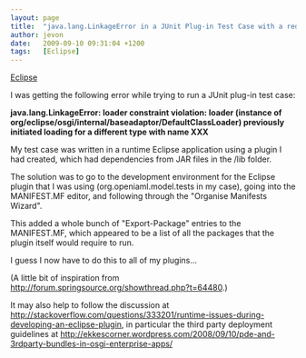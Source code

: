 ```yaml
---
layout: page
title:  "java.lang.LinkageError in a JUnit Plug-in Test Case with a redeployed Eclipse application"
author: jevon
date:   2009-09-10 09:31:04 +1200
tags:   [Eclipse]
---
```


[Eclipse](eclipse.md)

I was getting the following error while trying to run a JUnit plug-in test case:

**java.lang.LinkageError: loader constraint violation: loader (instance of org/eclipse/osgi/internal/baseadaptor/DefaultClassLoader) previously initiated loading for a different type with name XXX**

My test case was written in a runtime Eclipse application using a plugin I had created, which had dependencies from JAR files in the /lib folder.

The solution was to go to the development environment for the Eclipse plugin that I was using (org.openiaml.model.tests in my case), going into the MANIFEST.MF editor, and following through the "Organise Manifests Wizard".

This added a whole bunch of "Export-Package" entries to the MANIFEST.MF, which appeared to be a list of all the packages that the plugin itself would require to run.

I guess I now have to do this to all of my plugins...

(A little bit of inspiration from http://forum.springsource.org/showthread.php?t=64480.)

It may also help to follow the discussion at http://stackoverflow.com/questions/333201/runtime-issues-during-developing-an-eclipse-plugin, in particular the third party deployment guidelines at http://ekkescorner.wordpress.com/2008/09/10/pde-and-3rdparty-bundles-in-osgi-enterprise-apps/
